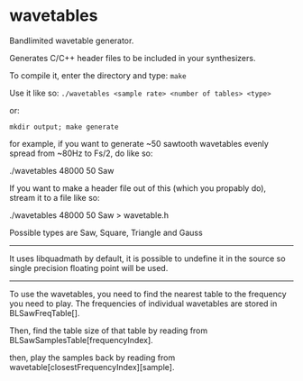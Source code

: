# wavetables
Bandlimited wavetable generator.

Generates C/C++ header files to be included in your synthesizers.

To compile it, enter the directory and type:
`make`

Use it like so:
`./wavetables <sample rate> <number of tables> <type>`

or:

`mkdir output; make generate`

for example, if you want to generate
~50 sawtooth wavetables evenly spread from ~80Hz to Fs/2, do like so:

./wavetables 48000 50 Saw

If you want to make a header file out of this (which you propably do),
stream it to a file like so:

./wavetables 48000 50 Saw > wavetable.h

Possible types are Saw, Square, Triangle and Gauss

-----------------------------------------

It uses libquadmath by default, it is possible to undefine it in the source so single precision floating point will be used.

-----------------------------------------

To use the wavetables, you need to find the nearest table to the frequency you need to play.
The frequencies of individual wavetables are stored in BLSawFreqTable[].

Then, find the table size of that table by reading from BLSawSamplesTable[frequencyIndex].

then, play the samples back by reading from wavetable[closestFrequencyIndex][sample].

